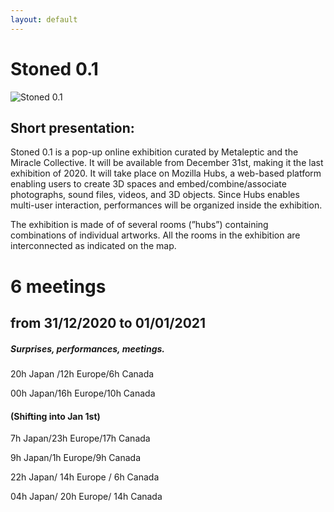 ```yaml
---
layout: default
---
```

# Stoned 0.1

![Stoned 0.1](https://github.com/gnozo/Stoned/blob/run/assets/img/stoned_isaka2.pngf?raw=true)

## Short presentation:
Stoned 0.1  is a pop-up online exhibition curated by Metaleptic and the Miracle Collective. It will be available from December 31st, making it the last exhibition of 2020. It will take place on Mozilla Hubs, a web-based platform enabling users to create 3D spaces and embed/combine/associate photographs, sound files, videos, and 3D objects. Since Hubs enables multi-user interaction, performances will be organized inside the exhibition. 

The exhibition is made of of several rooms (”hubs”) containing combinations of individual artworks. All the rooms in the exhibition are interconnected as indicated on the map.

# 6 meetings 
## from 31/12/2020 to 01/01/2021

##### Surprises, performances, meetings.

20h Japan /12h Europe/6h Canada

00h Japan/16h Europe/10h Canada

#### (Shifting into Jan 1st)

7h Japan/23h Europe/17h Canada

9h Japan/1h Europe/9h Canada

22h Japan/ 14h Europe / 6h Canada

04h Japan/ 20h Europe/ 14h Canada
